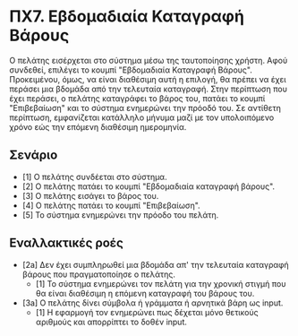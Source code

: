 # ΠΧ7. Εβδομαδιαία Καταγραφή Βάρους
Ο πελάτης εισέρχεται στο σύστημα μέσω της ταυτοποίησης χρήστη.
Αφού συνδεθεί, επιλέγει το κουμπί "Εβδομαδιαία Καταγραφή Βάρους".
Προκειμένου, όμως, να είναι διαθέσιμη αυτή η επιλογή, θα πρέπει να έχει περάσει μια βδομάδα από την τελευταία καταγραφή.
Στην περίπτωση που έχει περάσει, ο πελάτης καταγράφει το βάρος του, πατάει το κουμπί "Επιβεβαίωση" και το σύστημα ενημερώνει την πρόοδό του.
Σε αντίθετη περίπτωση, εμφανίζεται κατάλληλο μήνυμα μαζί με τον υπολοιπόμενο χρόνο εώς την επόμενη διαθέσιμη ημερομηνία.

## Σενάριο
* [1] O πελάτης συνδέεται στο σύστημα.
* [2] O πελάτης πατάει τo κουμπί "Εβδομαδιαία καταγραφή βάρους".
* [3] Ο πελάτης εισάγει το βάρος του.
* [4] Ο πελάτης πατάει το κουμπί "Επιβεβαίωση".
* [5] Το σύστημα ενημερώνει την πρόοδο του πελάτη.
## Εναλλακτικές ροές
* [2a] Δεν έχει συμπληρωθεί μια βδομάδα απ' την τελευταία καταγραφή βάρους που πραγματοποίησε ο πελάτης.
  * [1] To σύστημα ενημερώνει τον πελάτη για την χρονική στιγμή που θα είναι διαθέσιμη η επόμενη καταγραφή του βάρους του.
* [3a] Ο πελάτης δίνει σύμβολα ή γράμματα ή αρνητικά βάρη ως input.
  * [1] Η εφαρμογή τον ενημερώνει πως δέχεται μόνο θετικούς αριθμούς και απορρίπτει το δοθέν input.
